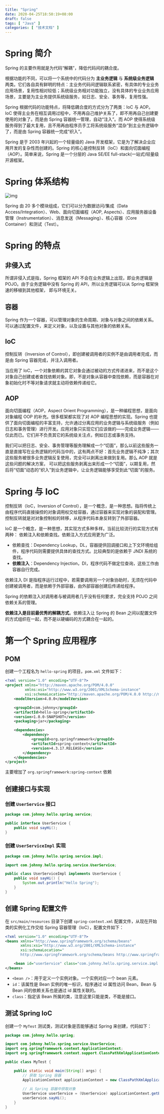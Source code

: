 ```yaml
---
title: "Spring"
date: 2020-04-25T18:50:19+08:00
draft: false
tags: [ "Java" ]
categories: [ "技术文档" ]
---
```

# Spring 简介

Spring 的主要作用就是为代码“解耦”，降低代码间的耦合度。

根据功能的不同，可以将一个系统中的代码分为 **主业务逻辑** 与 **系统级业务逻辑** 两类。它们各自具有鲜明的特点：主业务代码间逻辑联系紧密，有具体的专业业务应用场景，复用性相对较低；系统级业务相对功能独立，没有具体的专业业务应用场景，主要是为主业务提供系统级服务，如日志、安全、事务等，复用性强。

Spring 根据代码的功能特点，将降低耦合度的方式分为了两类：IoC 与 AOP。IoC 使得主业务在相互调用过程中，不用再自己维护关系了，即不用再自己创建要使用的对象了。而是由 Spring 容器统一管理，自动“注入”。而 AOP 使得系统级服务得到了最大复用，且不用再由程序员手工将系统级服务“混杂”到主业务逻辑中了，而是由 Spring 容器统一完成“织入”。

Spring 是于 2003 年兴起的一个轻量级的 Java 开发框架，它是为了解决企业应用开发的复杂性而创建的。Spring 的核心是控制反转（IoC）和面向切面编程（AOP）。简单来说，Spring 是一个分层的 Java SE/EE full-stack(一站式)轻量级开源框架。

# Spring 体系结构

![img](/img/Spring001.png)

Spring 由 20 多个模块组成，它们可以分为数据访问/集成（Data Access/Integration）、Web、面向切面编程（AOP, Aspects）、应用服务器设备管理（Instrumentation）、消息发送（Messaging）、核心容器（Core Container）和测试（Test）。

# Spring 的特点

## 非侵入式

所谓非侵入式是指，Spring 框架的 API 不会在业务逻辑上出现，即业务逻辑是 POJO。由于业务逻辑中没有 Spring 的 API，所以业务逻辑可以从 Spring 框架快速的移植到其他框架， 即与环境无关。

## 容器

Spring 作为一个容器，可以管理对象的生命周期、对象与对象之间的依赖关系。可以通过配置文件，来定义对象，以及设置与其他对象的依赖关系。

## IoC

控制反转（Inversion of Control），即创建被调用者的实例不是由调用者完成，而是由 Spring 容器完成，并注入调用者。

当应用了 IoC，一个对象依赖的其它对象会通过被动的方式传递进来，而不是这个对象自己创建或者查找依赖对象。即，不是对象从容器中查找依赖，而是容器在对象初始化时不等对象请求就主动将依赖传递给它。

## AOP

面向切面编程（AOP，Aspect Orient Programming），是一种编程思想，是面向对象编程 OOP 的补充。很多框架都实现了对 AOP 编程思想的实现。Spring 也提供了面向切面编程的丰富支持，允许通过分离应用的业务逻辑与系统级服务（例如日志和事务管理）进行开发。应用对象只实现它们应该做的——完成业务逻辑——仅此而已。它们并不负责其它的系统级关注点，例如日志或事务支持。

我们可以把日志、安全、事务管理等服务理解成一个“切面”，那么以前这些服务一直是直接写在业务逻辑的代码当中的，这有两点不好：首先业务逻辑不纯净；其次这些服务被很多业务逻辑反复使用，完全可以剥离出来做到复用。那么 AOP 就是这些问题的解决方案， 可以把这些服务剥离出来形成一个“切面”，以期复用，然后将“切面”动态的“织入”到业务逻辑中，让业务逻辑能够享受到此“切面”的服务。

# Spring 与 IoC

控制反转（IoC，Inversion of Control），是一个概念，是一种思想。指将传统上由程序代码直接操控的对象调用权交给容器，通过容器来实现对象的装配和管理。控制反转就是对对象控制权的转移，从程序代码本身反转到了外部容器。

IoC 是一个概念，是一种思想，其实现方式多种多样。当前比较流行的实现方式有两种： 依赖注入和依赖查找。依赖注入方式应用更为广泛。

- 依赖查找：Dependency Lookup，DL，容器提供回调接口和上下文环境给组件，程序代码则需要提供具体的查找方式。比较典型的是依赖于 JNDI 系统的查找。
- **依赖注入**：Dependency Injection，DI，程序代码不做定位查询，这些工作由容器自行完成。

依赖注入 DI 是指程序运行过程中，若需要调用另一个对象协助时，无须在代码中创建被调用者，而是依赖于外部容器，由外部容器创建后传递给程序。

Spring 的依赖注入对调用者与被调用者几乎没有任何要求，完全支持 POJO 之间依赖关系的管理。

**依赖注入是目前最优秀的解耦方式**。依赖注入让 Spring 的 Bean 之间以配置文件的方式组织在一起，而不是以硬编码的方式耦合在一起的。

# 第一个 Spring 应用程序

## POM

创建一个工程名为 `hello-spring` 的项目，`pom.xml` 文件如下：

```xml
<?xml version="1.0" encoding="UTF-8"?>
<project xmlns="http://maven.apache.org/POM/4.0.0"
         xmlns:xsi="http://www.w3.org/2001/XMLSchema-instance"
         xsi:schemaLocation="http://maven.apache.org/POM/4.0.0 http://maven.apache.org/xsd/maven-4.0.0.xsd">
    <modelVersion>4.0.0</modelVersion>

    <groupId>com.johnny</groupId>
    <artifactId>hello-spring</artifactId>
    <version>1.0.0-SNAPSHOT</version>
    <packaging>jar</packaging>

    <dependencies>
        <dependency>
            <groupId>org.springframework</groupId>
            <artifactId>spring-context</artifactId>
            <version>4.3.17.RELEASE</version>
        </dependency>
    </dependencies>
</project>
```

主要增加了 `org.springframework:spring-context` 依赖

## 创建接口与实现

### 创建 `UserService` 接口

```java
package com.johnny.hello.spring.service;

public interface UserService {
    public void sayHi();
}
```

### 创建 `UserServiceImpl` 实现

```java
package com.johnny.hello.spring.service.impl;

import com.johnny.hello.spring.service.UserService;

public class UserServiceImpl implements UserService {
    public void sayHi() {
        System.out.println("Hello Spring");
    }
}
```

## 创建 Spring 配置文件

在 `src/main/resources` 目录下创建 `spring-context.xml` 配置文件，从现在开始类的实例化工作交给 Spring 容器管理（IoC），配置文件如下：

```xml
<?xml version="1.0" encoding="UTF-8"?>
<beans xmlns="http://www.springframework.org/schema/beans"
       xmlns:xsi="http://www.w3.org/2001/XMLSchema-instance"
       xsi:schemaLocation="
       http://www.springframework.org/schema/beans http://www.springframework.org/schema/beans/spring-beans.xsd">

    <bean id="userService" class="com.johnny.hello.spring.service.impl.UserServiceImpl" />
</beans>
```

- `<bean />`：用于定义一个实例对象。一个实例对应一个 bean 元素。
- `id`：该属性是 Bean 实例的唯一标识，程序通过 id 属性访问 Bean，Bean 与 Bean 间的依赖关系也是通过 id 属性关联的。
- `class`：指定该 Bean 所属的类，注意这里只能是类，不能是接口。

## 测试 Spring IoC

创建一个 `MyTest` 测试类，测试对象是否能够通过 Spring 来创建，代码如下：

```java
package com.johnny.hello.spring;

import com.johnny.hello.spring.service.UserService;
import org.springframework.context.ApplicationContext;
import org.springframework.context.support.ClassPathXmlApplicationContext;

public class MyTest {

    public static void main(String[] args) {
        // 获取 Spring 容器
        ApplicationContext applicationContext = new ClassPathXmlApplicationContext("spring-context.xml");
        
        // 从 Spring 容器中获取对象
        UserService userService = (UserService) applicationContext.getBean("userService");
        userService.sayHi();
    }
}
```